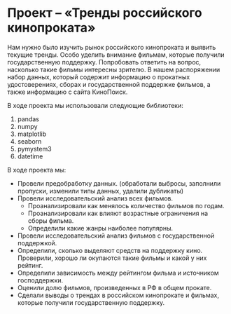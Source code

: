 # Проект – «Тренды российского кинопроката»

  Нам нужно было изучить рынок российского кинопроката и выявить текущие тренды. Особо уделить внимание фильмам, которые получили государственную поддержку. Попробовать ответить на вопрос, насколько такие фильмы интересны зрителю. 
В нашем распоряжении набор данных, который содержит информацию о прокатных удостоверениях, сборах и государственной поддержке фильмов, а также информацию с сайта КиноПоиск.

В ходе проекта мы использовали следующие библиотеки:
1. pandas
2. numpy
3. matplotlib
4. seaborn
5. pymystem3
6. datetime

В ходе проекта мы:
-	Провели предобработку данных. (обработали выбросы, заполнили пропуски, изменили типы данных, удалили дубликаты)
- Провели исследовательский анализ всех фильмов. 
  - Проанализировали как менялось количество фильмов по годам.
  - Проанализировали как влияют возрастные ограничения на сборы фильма.
  - Определили какие жанры наиболее популярны.
-	Провели исследовательский анализ фильмов с государственной поддержкой. 
  - Определили, сколько выделяют средств на поддержку кино. Проверили, хорошо ли окупаются такие фильмы и какой у них рейтинг.
  - Определили зависимость между рейтингом фильма и источником господдержки.
  - Оценили долю фильмов, произведенных в РФ в общем прокате.
-	Сделали выводы о трендах в российском кинопрокате и фильмах, которые получили государственную поддержку.

